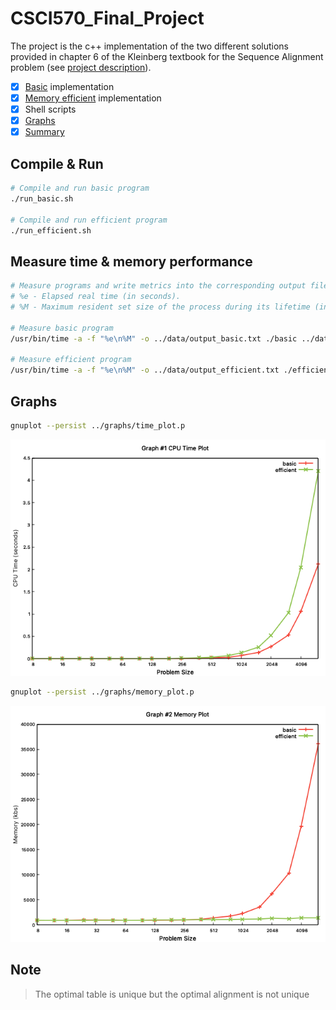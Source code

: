 # CSCI570_Final_Project
The project is the c++ implementation of the two different solutions provided in chapter 6 of the Kleinberg textbook for the Sequence Alignment problem (see [project description](CSCI570_Fall2021_FinalProject.pdf)).
- [x] [Basic](src/basic.cpp) implementation
- [x] [Memory efficient](src/efficient.cpp) implementation
- [x] Shell scripts
- [x] [Graphs](graphs)
- [x] [Summary](summary.txt)

## Compile & Run
```bash
# Compile and run basic program
./run_basic.sh

# Compile and run efficient program
./run_efficient.sh
```
## Measure time & memory performance
```bash
# Measure programs and write metrics into the corresponding output files
# %e - Elapsed real time (in seconds).
# %M - Maximum resident set size of the process during its lifetime (in Kbytes).

# Measure basic program
/usr/bin/time -a -f "%e\n%M" -o ../data/output_basic.txt ./basic ../data/input.txt

# Measure efficient program
/usr/bin/time -a -f "%e\n%M" -o ../data/output_efficient.txt ./efficient ../data/input.txt
```
## Graphs
```bash
gnuplot --persist ../graphs/time_plot.p
```
![CPU time plot](graphs/CPUPlot.png)
```bash
gnuplot --persist ../graphs/memory_plot.p
```
![Memory usage plot](graphs/MemoryPlot.png)

## Note  
> The optimal table is unique but the optimal alignment is not unique

